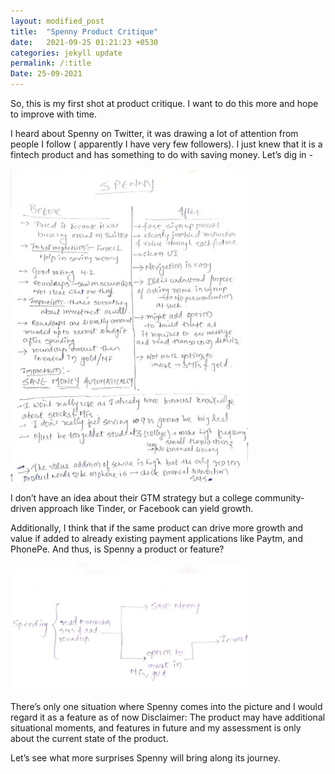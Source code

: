 ```yaml
---
layout: modified_post
title:  "Spenny Product Critique"
date:   2021-09-25 01:21:23 +0530
categories: jekyll update
permalink: /:title
Date: 25-09-2021
---
```


So, this is my first shot at product critique. I want to do this more and hope to improve with time.


I heard about Spenny on Twitter, it was drawing a lot of attention from people I follow ( apparently I have very few followers). I just knew that it is a fintech product and has something to do with saving money. Let’s dig in -

<div markdown="1" style="padding: 0px;">
<img src="/assets/spenny_product_critique_1.jpg" alt="Girl in a jacket" width= 380px >
</div>

I don’t have an idea about their GTM strategy but a college community-driven approach like Tinder, or Facebook can yield growth.

Additionally, I think that if the same product can drive more growth and value if added to already existing payment applications like Paytm, and PhonePe. And thus, is Spenny a product or feature?

<div markdown="1" style="padding: 0px;">
<img src="/assets/spenny_product_critique_2.jpg" alt="Girl in a jacket" width= 380px >
</div>

There’s only one situation where Spenny comes into the picture and I would regard it as a feature as of now 
Disclaimer: The product may have additional situational moments, and features in future and my assessment is only about the current state of the product.


Let’s see what more surprises Spenny will bring along its journey. 
